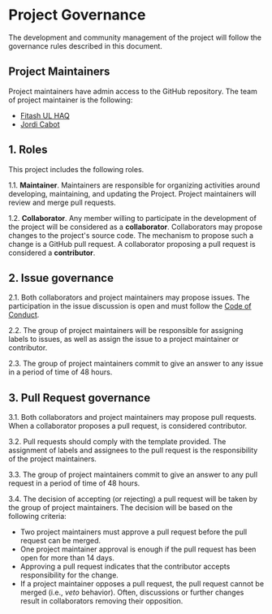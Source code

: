 # Project Governance

The development and community management of the project will follow the governance rules described in this document.

## Project Maintainers

Project maintainers have admin access to the GitHub repository. The team of project maintainer is the following:

* [Fitash UL HAQ](https://github.com/BESSER-PEARL/BOCL-Interpreter/issues)
* [Jordi Cabot](https://github.com/jcabot)

## 1. Roles

This project includes the following roles.

1.1. **Maintainer**. Maintainers are responsible for organizing activities around developing, maintaining, and updating the Project. Project maintainers will review and merge pull requests.

1.2. **Collaborator**. Any member willing to participate in the development of the project will be considered as a **collaborator**. Collaborators may propose changes to the project's source code. The mechanism to propose such a change is a GitHub pull request. A collaborator proposing a pull request is considered a **contributor**. 

## 2. Issue governance

2.1. Both collaborators and project maintainers may propose issues. The participation in the issue discussion is open and must follow the [Code of Conduct](CODE_OF_CONDUCT.md).

2.2. The group of project maintainers will be responsible for assigning labels to issues, as well as assign the issue to a project maintainer or contributor.

2.3. The group of project maintainers commit to give an answer to any issue in a period of time of 48 hours. 

## 3. Pull Request governance

3.1. Both collaborators and project maintainers may propose pull requests. When a collaborator proposes a pull request, is considered contributor.

3.2. Pull requests should comply with the template provided. The assignment of labels and assignees to the pull request is the responsibility of the project maintainers.

3.3. The group of project maintainers commit to give an answer to any pull request in a period of time of 48 hours. 

3.4. The decision of accepting (or rejecting) a pull request will be taken by the group of project maintainers. The decision will be based on the following criteria:

* Two project maintainers must approve a pull request before the pull request can be merged. 
* One project maintainer approval is enough if the pull request has been open for more than 14 days.
* Approving a pull request indicates that the contributor accepts
responsibility for the change. 
* If a project maintainer opposes a pull request, the pull request cannot be merged (i.e., _veto_ behavior). Often, discussions or further changes result in collaborators removing their opposition.